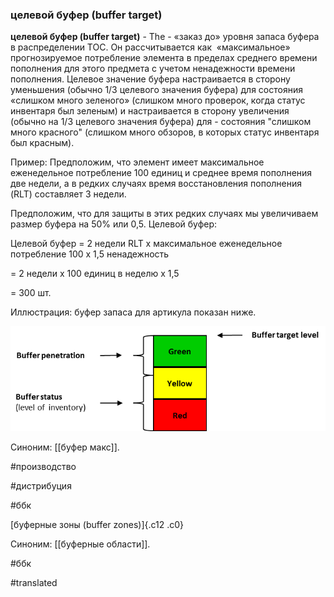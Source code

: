 ### целевой буфер (buffer target)

**целевой буфер (buffer target)** - The - «заказ до» уровня запаса буфера в распределении ТОС. Он рассчитывается как  «максимальное» прогнозируемое потребление элемента в пределах среднего времени пополнения для этого предмета с учетом ненадежности времени пополнения. Целевое значение буфера настраивается в сторону уменьшения (обычно 1/3 целевого значения буфера) для состояния «слишком много зеленого» (слишком много проверок, когда статус инвентаря был зеленым) и настраивается в сторону увеличения (обычно на 1/3 целевого значения буфера) для - состояния \"слишком много красного\" (слишком много обзоров, в которых статус инвентаря был красным).

Пример: Предположим, что элемент имеет максимальное еженедельное потребление 100 единиц и среднее время пополнения две недели, а в редких случаях время восстановления пополнения (RLT) составляет 3 недели.

Предположим, что для защиты в этих редких случаях мы увеличиваем размер буфера на 50% или 0,5. Целевой буфер:

Целевой буфер = 2 недели RLT x максимальное еженедельное потребление 100 x 1,5 ненадежность

= 2 недели x 100 единиц в неделю x 1,5

= 300 шт.

Иллюстрация: буфер запаса для артикула показан ниже.

![](images/image7.png)

Синоним: [[буфер макс]].

#производство

#дистрибуция

#ббк

[буферные зоны (buffer zones)]{.c12 .c0}

Синоним: [[буферные области]].

#ббк

#translated

